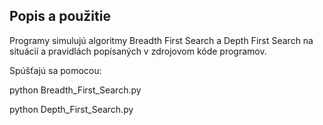 ## Popis a použitie
Programy simulujú algoritmy Breadth First Search a Depth First Search na situácií a pravidlách popísaných v zdrojovom kóde programov.

Spúšťajú sa pomocou:

python Breadth_First_Search.py

python Depth_First_Search.py
